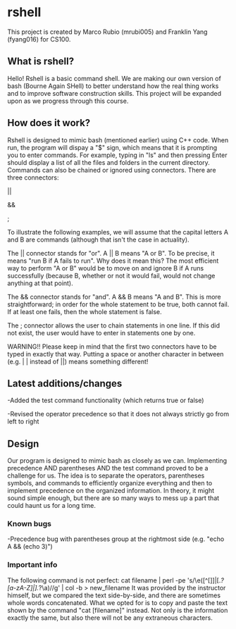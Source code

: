 # rshell
This project is created by Marco Rubio (mrubi005) and Franklin Yang (fyang016) for CS100.

## What is rshell?
Hello!
Rshell is a basic command shell. We are making our own version of bash (Bourne Again SHell) to better understand how the real thing works and to improve software construction skills.
This project will be expanded upon as we progress through this course.

## How does it work?
Rshell is designed to mimic bash (mentioned earlier) using C++ code. When run, the program will dispay a "$" sign, which means that it is prompting you to enter commands.
For example, typing in "ls" and then pressing Enter should display a list of all the files and folders in the current directory.
Commands can also be chained or ignored using connectors. 
There are three connectors:

||

&&

;

To illustrate the following examples, we will assume that the capital letters A and B are commands (although that isn't the case in actuality).

The || connector stands for "or". A || B means "A or B". To be precise, it means "run B if A fails to run". Why does it mean this? The most efficient way to perform "A or B" would be to move on and ignore B if A runs successfully (because B, whether or not it would fail, would not change anything at that point).

The && connector stands for "and". A && B means "A and B". This is more straightforward; in order for the whole statement to be true, both cannot fail. If at least one fails, then the whole statement is false.

The ; connector allows the user to chain statements in one line. If this did not exist, the user would have to enter in statements one by one.

WARNING!! Please keep in mind that the first two connectors have to be typed in exactly that way. Putting a space or another character in between (e.g. | | instead of ||) means something different!

## Latest additions/changes
-Added the test command functionality (which returns true or false)

-Revised the operator precedence so that it does not always strictly go from left to right

## Design
Our program is designed to mimic bash as closely as we can. 
Implementing precedence AND parentheses AND the test command proved to be a challenge for us. The idea is to separate 
the operators, parentheses symbols, and commands to efficiently organize everything and then to implement precedence on
the organized information. In theory, it might sound simple enough, but there are so many ways to mess up a part that could
haunt us for a long time. 

### Known bugs
-Precedence bug with parentheses group at the rightmost side (e.g. "echo A && (echo 3)")

### Important info
The following command is not perfect:
cat filename | perl -pe 's/\e([^\[\]]|\[.*?[a-zA-Z]|\].*?\a)//g' | col -b > new_filename
It was provided by the instructor himself, but we compared the text side-by-side, and there are sometimes whole words concatenated. What we opted for is to copy and paste the text shown by the command "cat [filename]" instead. Not only is the information exactly the same, but also there will not be any extraneous characters.